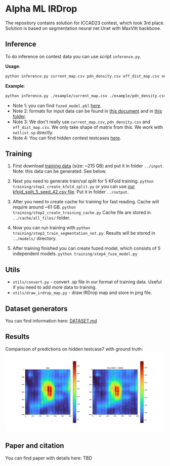 # Alpha ML IRDrop

The repository contains solution for ICCAD23 contest, which took 3rd place. Solution is based on segmentation neural net Unet with MaxVitt backbone.

## Inference

To do inference on contest data you can use script `inference.py`.

**Usage**: 
```bash 
python inference.py current_map.csv pdn_density.csv eff_dist_map.csv netlist.sp ./fuzed_model.pkl irdrop_result.csv
```

**Example**:
```bash 
python inference.py ./example/current_map.csv ./example/pdn_density.csv ./example/eff_dist_map.csv ./example/netlist.sp ./fuzed_model.pkl irdrop_result.csv
```

* Note 1: you can find `fuzed_model.pkl` [here]().
* Note 2: formats for input data can be found in [this document](https://drive.google.com/file/d/162C8PI1umxad3uYrO6aBYgCmjeTQbvR4/view) and in [this folder](./example/).
* Note 3: We don't really use `current_map.csv`, `pdn_density.csv` and `eff_dist_map.csv`. We only take shape of matrix from this. We work with `netlist.sp` directly. 
* Note 4: You can find hidden contest testcases [here](https://drive.google.com/file/d/18moK-FYYGU-LIiu_92eoW4gYRKrqijXW/view).

## Training

1. First download [training data]() (size: ~215 GB) and put it in folder `../input`. Note: this data can be generated. See below.

2. Next you need to generate train/val split for 5 KFold training. 
`python training/step1_create_kfold_split.py`
or you can use [our kfold_split_5_seed_42.csv file](example/kfold_split_5_seed_42.csv). Put it in folder `../output`.

3. After you need to create cache for training for fast reading. Cache will require around ~61 GB. 
`python training/step2_create_training_cache.py`
Cache file are stored in `../cache/all_files/` folder.

4. Now you can run training with
`python training/step3_train_segmentation_net.py`. Results will be stored in `../models/` directory.

5. After training finished you can create fuzed model, which consists of 5 independent models.
`python training/step4_fuze_model.py`
   
## Utils

* `utils/convert.py` - convert .sp file in our format of training data. Useful if you need to add more data to training.
* `utils/draw_irdrop_map.py` - draw IRDrop map and store in png file.

## Dataset generators

You can find information here: [DATASET.md](data_preproc/DATASET.md)

## Results

Comparison of predictions on hidden testcase7 with ground truth:
![Comparison predictions on hidden testcase7 with ground truth:](./images/testcase7.png)

## Paper and citation

You can find paper with details here: TBD
